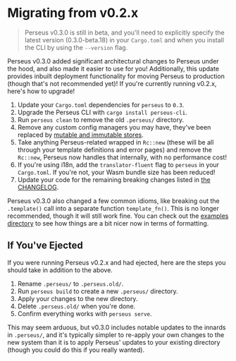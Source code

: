 # Migrating from v0.2.x

> Perseus v0.3.0 is still in beta, and you'll need to explicitly specify the latest version (0.3.0-beta.18) in your `Cargo.toml` and when you install the CLI by using the `--version` flag.

Perseus v0.3.0 added significant architectural changes to Perseus under the hood, and also made it easier to use for you! Additionally, this update provides inbuilt deployment functionality for moving Perseus to production (though that's not recommended yet)! If you're currently running v0.2.x, here's how to upgrade!

1. Update your `Cargo.toml` dependencies for `perseus` to `0.3`.
2. Upgrade the Perseus CLI with `cargo install perseus-cli`.
3. Run `perseus clean` to remove the old `.perseus/` directory.
4. Remove any custom config managers you may have, they've been replaced by [mutable and immutable stores](:stores).
5. Take anything Perseus-related wrapped in `Rc::new` (these will be all through your template definitions and error pages) and remove the `Rc::new`, Perseus now handles that internally, with no performance cost!
6. If you're using i18n, add the `translator-fluent` flag to `perseus` in your `Cargo.toml`. If you're not, your Wasm bundle size has been reduced!
7. Update your code for the remaining breaking changes listed in [the CHANGELOG](https://github.com/arctic-hen7/perseus/blob/main/CHANGELOG).

Perseus v0.3.0 also changed a few common idioms, like breaking out the `.template()` call into a separate function `template_fn()`. This is no longer recommended, though it will still work fine. You can check out the [examples directory](https://github.com/arctic-hen7/perseus/tree/main/examples) to see how things are a bit nicer now in terms of formatting.

## If You've Ejected

If you were running Perseus v0.2.x and had ejected, here are the steps you should take in addition to the above.

1. Rename `.perseus/` to `.perseus.old/`.
2. Run `perseus build` to create a new `.perseus/` directory.
3. Apply your changes to the new directory.
4. Delete `.perseus.old/` when you're done.
5. Confirm everything works with `perseus serve`.

This may seem arduous, but v0.3.0 includes notable updates to the innards in `.perseus/`, and it's typically simpler to re-apply your own changes to the new system than it is to apply Perseus' updates to your existing directory (though you could do this if you really wanted).
